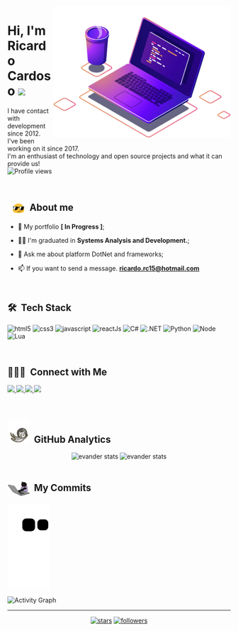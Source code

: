 
<img src="images/computer-illustration.png" min-width="400px" max-width="450px" width="400px" align="right" alt="Computador">
<h1 align="left">Hi, I'm Ricardo Cardoso
 <img src="https://raw.githubusercontent.com/kaueMarques/kaueMarques/master/hi.gif" width="30"></h1>

<p align="left"> I have contact with development since 2012.
<br>I've been working on it since 2017.
<br>I'm an enthusiast of technology and open source projects and what it can provide us!
<br><img src="https://komarev.com/ghpvc/?username=Apocryphoon&color=191b1e" alt="Profile views" /> </p>

<br>

 ## &nbsp; <img src="images/oculos.gif " width="30" align="center"> &nbsp;About me
 
- 🚀 My portfolio **[ In Progress ]**;
 
- 👨‍🎓 I'm graduated in **Systems Analysis and Development.**;

- 💬 Ask me about platform DotNet and frameworks;

- 📫 If you want to send a message.  **ricardo.rc15@hotmail.com**

<br>

## 🛠 &nbsp;Tech Stack

<p align="left">
 
 <img src="https://img.shields.io/badge/-HTML5-rgb(25, 27, 30)?style=for-the-badge&logo=html5&logoColor=rgb(150, 118, 228)" alt="html5"/> 
 
 <img src="https://img.shields.io/badge/CSS3-rgb(25, 27, 30)?style=for-the-badge&logo=css3&logoColor=rgb(150, 118, 228)" alt="css3"/>
 
 <img src="https://img.shields.io/badge/JavaScript-rgb(25, 27, 30)?style=for-the-badge&logo=javascript&logoColor=rgb(150, 118, 228)" alt="javascript"/> 
 
 <img src="https://img.shields.io/badge/reactJs-rgb(25,%2027,%2030)?style=for-the-badge&logo=react&logoColor=rgb(150,%20118,%20228)" alt="reactJs"/>

  <!-- new here-->
 <img src="https://img.shields.io/badge/csharp-rgb(25,%2027,%2030)?style=for-the-badge&logo=csharp&logoColor=white" alt="C#"/>

 <img src="https://img.shields.io/badge/.net-rgb(25,%2027,%2030)?style=for-the-badge&logo=.net&logoColor=white" alt=".NET"/>

 <img src="https://img.shields.io/badge/python-3670A0?style=for-the-badge&logo=python&logoColor=ffdd54" alt="Python"/>

 <img src="https://img.shields.io/badge/node.js-6DA55F?style=for-the-badge&logo=node.js&logoColor=white" alt="Node"/>

 <img src="https://img.shields.io/badge/lua-%232C2D72.svg?style=for-the-badge&logo=lua&logoColor=white" alt="Lua"/>
</p>
  
<br>

## 👨🏻‍💼 &nbsp;Connect with Me

<p align="left">
 
 <a href="https://www.linkedin.com/in/ricardonb" alt="Linkedin">
  <img src="https://img.shields.io/badge/-Linkedin-rgb(25, 27, 30)?style=for-the-badge&logo=Linkedin&logoColor=rgb(150, 118, 228)&link=https://www.linkedin.com/in/ricardonb"/> 
 </a>
 
 <a href="https://www.facebook.com/" alt="Facebook">
  <img src="https://img.shields.io/badge/-Facebook-rgb(25, 27, 30)?style=for-the-badge&logo=Facebook&logoColor=rgb(150, 118, 228)&link=https://www.facebook.com/"/> 
 </a>
 
 <a href="https://twitter.com/Apocryphoon_" alt="Twitter">
  <img src="https://img.shields.io/badge/-Twitter-rgb(25, 27, 30)?style=for-the-badge&logo=Twitter&logoColor=rgb(150, 118, 228)&link=https://twitter.com/Apocryphoon_"/> 
 </a>
 
 <a href="https://github.com/Apocryphoon" alt="Portfolio">
  <img src="https://img.shields.io/badge/my_portfolio-rgb(25, 27, 30)?style=for-the-badge&logo=ko-fi&logoColor=rgb(150, 118, 228)&link=https://github.com/Apocryphoon"/>
 </a>

 </p>

<br>

## <img src="images/gato_astronauta.gif" width="50" height="50" align="10">  &nbsp;GitHub Analytics

<div align="center">
<img height='180em' src="https://github-readme-stats.vercel.app/api?username=Apocryphoon&show_icons=true=anuraghazra&show_icons=true&theme=aura" alt="evander stats"/>
<img height='180em' src="https://github-readme-stats.vercel.app/api/top-langs/?username=Apocryphoon&layout=compact&theme=aura" alt="evander stats"/>
 </div>
  
<br>

## <img src="images/gato.gif" width="50" align="center"> &nbsp;My Commits
![Snake animation](https://github.com/Apocryphoon/Apocryphoon/blob/output/github-contribution-grid-snake.svg)

![Activity Graph](https://activity-graph.herokuapp.com/graph?username=Apocryphoon&hide_border=true&theme=react-dark)

----

<p align="center">
   
  <a href="https://github.com/EvanderInacio?tab=repositories&sort=stargazers">
   <img alt="stars" title="Total stars on GitHub" 
   src="https://custom-icon-badges.herokuapp.com/badge/dynamic/json?logo=star&color=000030&labelColor=000&label=Stars&style=for-the-badge&query=%24.stars&url=https://api.github-star-counter.workers.dev/user/Apocryphoon"/></a>
  <a href="https://github.com/Apocryphoon?tab=followers">
    <img alt="followers" title="Follow me on Github" src="https://custom-icon-badges.herokuapp.com/github/followers/Apocryphoon?color=000030&labelColor=000&style=for-the-badge&logo=person-add&label=Follow&logoColor=white"/></a>
</p>
